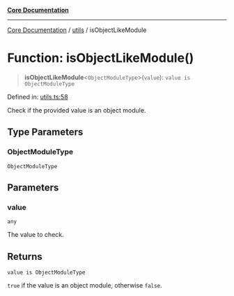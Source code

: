 [**Core Documentation**](../../README.md)

***

[Core Documentation](../../README.md) / [utils](../README.md) / isObjectLikeModule

# Function: isObjectLikeModule()

> **isObjectLikeModule**\<`ObjectModuleType`\>(`value`): `value is ObjectModuleType`

Defined in: [utils.ts:58](https://github.com/stonemjs/core/blob/e2200da501349da1fec304d821c002bb6d055b61/src/utils.ts#L58)

Check if the provided value is an object module.

## Type Parameters

### ObjectModuleType

`ObjectModuleType`

## Parameters

### value

`any`

The value to check.

## Returns

`value is ObjectModuleType`

`true` if the value is an object module, otherwise `false`.
